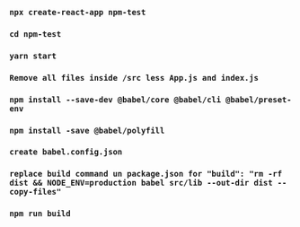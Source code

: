 
### `npx create-react-app npm-test`
### `cd npm-test`
### `yarn start`
### `Remove all files inside /src less App.js and index.js`
### `npm install --save-dev @babel/core @babel/cli @babel/preset-env`
### `npm install -save @babel/polyfill`
### `create babel.config.json`
### `replace build command un package.json for "build": "rm -rf dist && NODE_ENV=production babel src/lib --out-dir dist --copy-files"`
### `npm run build`